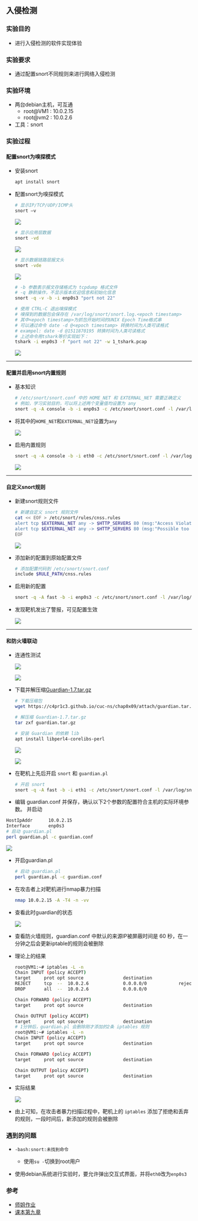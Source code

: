 ## 入侵检测

### 实验目的

+ 进行入侵检测的软件实现体验

### 实验要求

+ 通过配置snort不同规则来进行网络入侵检测

### 实验环境

+ 两台debian主机，可互通
  - root@VM1 : 10.0.2.15
  - root@vm2 : 10.0.2.6
+ 工具：snort

### 实验过程

#### 配置snort为嗅探模式

+ 安装snort

  ```bash
  apt install snort
  ```

+ 配置snort为嗅探模式

  ```bash
  # 显示IP/TCP/UDP/ICMP头
  snort –v
  ```

  ![](images/ICMP.PNG)

  ```bash
  # 显示应用层数据
  snort -vd
  ```

  ![](images/应用层.PNG)

  ```bash
  # 显示数据链路层报文头
  snort -vde
  ```

  ![](images/链路层.PNG)

  ```bash
  # -b 参数表示报文存储格式为 tcpdump 格式文件
  # -q 静默操作，不显示版本欢迎信息和初始化信息
  snort -q -v -b -i enp0s3 "port not 22"
  
  # 使用 CTRL-C 退出嗅探模式
  # 嗅探到的数据包会保存在 /var/log/snort/snort.log.<epoch timestamp>
  # 其中<epoch timestamp>为抓包开始时间的UNIX Epoch Time格式串
  # 可以通过命令 date -d @<epoch timestamp> 转换时间为人类可读格式
  # exampel: date -d @1511870195 转换时间为人类可读格式
  # 上述命令用tshark等价实现如下：
  tshark -i enp0s3 -f "port not 22" -w 1_tshark.pcap
  ```

  ![](images/保存.PNG)

--- 

#### 配置并启用snort内置规则

+ 基本知识

  ```bash
  # /etc/snort/snort.conf 中的 HOME_NET 和 EXTERNAL_NET 需要正确定义
  # 例如，学习实验目的，可以将上述两个变量值均设置为 any
  snort -q -A console -b -i enp0s3 -c /etc/snort/snort.conf -l /var/log/snort/
  ```
  
+ 将其中的`HOME_NET`和`EXTERNAL_NET`设置为`any`

  ![](images/any.PNG)

+ 启用内置规则

  ```bash
  snort -q -A console -b -i eth0 -c /etc/snort/snort.conf -l /var/log/snort/
  ```

  ![](images/启用内置规则.PNG)

---

#### 自定义snort规则

+ 新建snort规则文件

  ```bash
  # 新建自定义 snort 规则文件
  cat << EOF > /etc/snort/rules/cnss.rules
  alert tcp $EXTERNAL_NET any -> $HTTP_SERVERS 80 (msg:"Access Violation has been detected on /etc/passwd ";flags: A+; content:"/etc/passwd"; nocase;sid:1000001; rev:1;)
  alert tcp $EXTERNAL_NET any -> $HTTP_SERVERS 80 (msg:"Possible too many connections toward my http server"; threshold:type threshold, track by_src, count 100, seconds 2; classtype:attempted-dos; sid:1000002; rev:1;)
  EOF
  ```

  ![](images/新建规则.PNG)

+ 添加新的配置到原始配置文件

  ```bash
  # 添加配置代码到 /etc/snort/snort.conf
  include $RULE_PATH/cnss.rules
  ```

+ 启用新的配置

  ```bash
  snort -q -A fast -b -i enp0s3 -c /etc/snort/snort.conf -l /var/log/snort/
  ```

+ 发现靶机发出了警报，可见配置生效

  ![](images/警报.PNG)

---

#### 和防火墙联动

+ 连通性测试

  ![](images/VM1.PNG)

  ![](images/vm2.PNG)

+ 下载并解压缩[Guardian-1.7.tar.gz](https://c4pr1c3.github.io/cuc-ns/chap0x09/attach/guardian.tar.gz)  

  ```bash
  # 下载压缩包
  wget https://c4pr1c3.github.io/cuc-ns/chap0x09/attach/guardian.tar.gz

  # 解压缩 Guardian-1.7.tar.gz
  tar zxf guardian.tar.gz
  
  # 安装 Guardian 的依赖 lib
  apt install libperl4-corelibs-perl
  ```

  ![](images/下载.PNG)

  ![](images/安装依赖.PNG)

+ 在靶机上先后开启 `snort` 和 `guardian.pl` 

  ```bash
  # 开启 snort
  snort -q -A fast -b -i eth1 -c /etc/snort/snort.conf -l /var/log/snort/
  ```

+  编辑 guardian.conf 并保存，确认以下2个参数的配置符合主机的实际环境参数。 并启动

  ```bash
  HostIpAddr      10.0.2.15
  Interface       enp0s3
  # 启动 guardian.pl
  perl guardian.pl -c guardian.conf
  ```

  ![](images/配置guardian.PNG)

+ 开启guardian.pl

  ```bash
  # 启动 guardian.pl
  perl guardian.pl -c guardian.conf
  ```

+ 在攻击者上对靶机进行nmap暴力扫描

  ```bash
  nmap 10.0.2.15 -A -T4 -n -vv
  ```

+ 查看此时guardian的状态

  ![](images/结果.PNG)

+ 查看防火墙规则，guardian.conf 中默认的来源IP被屏蔽时间是 60 秒，在一分钟之后会更新iptable的规则会被删除

+ 理论上的结果
  
  ```bash
  root@VM1:~# iptables -L -n
  Chain INPUT (policy ACCEPT)
  target     prot opt source               destination
  REJECT     tcp  --  10.0.2.6             0.0.0.0/0            reject-with tcp-reset
  DROP       all  --  10.0.2.6             0.0.0.0/0
  
  Chain FORWARD (policy ACCEPT)
  target     prot opt source               destination
  
  Chain OUTPUT (policy ACCEPT)
  target     prot opt source               destination
  # 1分钟后，guardian.pl 会删除刚才添加的2条 iptables 规则
  root@VM1:~# iptables -L -n
  Chain INPUT (policy ACCEPT)
  target     prot opt source               destination
  
  Chain FORWARD (policy ACCEPT)
  target     prot opt source               destination
  
  Chain OUTPUT (policy ACCEPT)
  target     prot opt source               destination
  ```

+ 实际结果

  ![](images/iptables.PNG)

+ 由上可知，在攻击者暴力扫描过程中，靶机上的 `iptables` 添加了拒绝和丢弃的规则，一段时间后，新添加的规则会被删除 

### 遇到的问题

+ `-bash:snort:未找到命令`
  - 使用`su -`切换到root用户

+ 使用debian系统进行实验时，要允许弹出交互式界面，并将`eth0`改为`enp0s3`

### 参考

+ [师姐作业](https://github.com/CUCCS/2018-NS-Public-jckling/blob/master/ns-0x09/IDS%26IPS%E5%AE%9E%E9%AA%8C%E6%8A%A5%E5%91%8A.md)
+ [课本第九章](https://c4pr1c3.github.io/cuc-ns/chap0x09/main.html)
